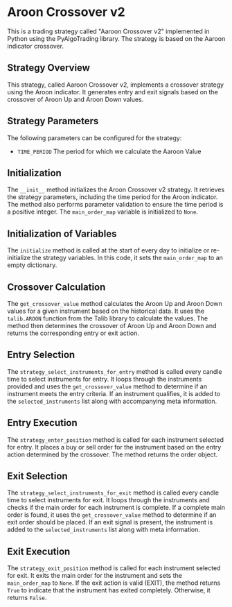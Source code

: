 # Aroon Crossover v2
This is a trading strategy called "Aaroon Crossover v2" implemented in Python using the PyAlgoTrading library. The strategy is based on the Aaroon indicator crossover.

## Strategy Overview
This strategy, called Aaroon Crossover v2, implements a crossover strategy using the Aroon indicator. It generates entry and exit signals based on the crossover of Aroon Up and Aroon Down values.

## Strategy Parameters
The following parameters can be configured for the strategy:

- `TIME_PERIOD` The period for which we calculate the Aaroon Value

## Initialization

The `__init__` method initializes the Aroon Crossover v2 strategy. It retrieves the strategy parameters, including the time period for the Aroon indicator. The method also performs parameter validation to ensure the time period is a positive integer. The `main_order_map` variable is initialized to `None`.

## Initialization of Variables

The `initialize` method is called at the start of every day to initialize or re-initialize the strategy variables. In this code, it sets the `main_order_map` to an empty dictionary.

## Crossover Calculation

The `get_crossover_value` method calculates the Aroon Up and Aroon Down values for a given instrument based on the historical data. It uses the `talib.AROON` function from the Talib library to calculate the values. The method then determines the crossover of Aroon Up and Aroon Down and returns the corresponding entry or exit action.

## Entry Selection

The `strategy_select_instruments_for_entry` method is called every candle time to select instruments for entry. It loops through the instruments provided and uses the `get_crossover_value` method to determine if an instrument meets the entry criteria. If an instrument qualifies, it is added to the `selected_instruments` list along with accompanying meta information.

## Entry Execution

The `strategy_enter_position` method is called for each instrument selected for entry. It places a buy or sell order for the instrument based on the entry action determined by the crossover. The method returns the order object.

## Exit Selection

The `strategy_select_instruments_for_exit` method is called every candle time to select instruments for exit. It loops through the instruments and checks if the main order for each instrument is complete. If a complete main order is found, it uses the `get_crossover_value` method to determine if an exit order should be placed. If an exit signal is present, the instrument is added to the `selected_instruments` list along with meta information.

## Exit Execution

The `strategy_exit_position` method is called for each instrument selected for exit. It exits the main order for the instrument and sets the `main_order_map` to `None`. If the exit action is valid (EXIT), the method returns `True` to indicate that the instrument has exited completely. Otherwise, it returns `False`.

